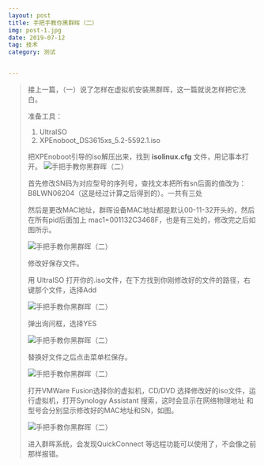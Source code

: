 ```yaml
---
layout: post
title: 手把手教你黑群晖（二）
img: post-1.jpg
date: 2019-07-12
tag: 技术
category: 测试


---
```


> 接上一篇，（一）说了怎样在虚拟机安装黑群晖，这一篇就说怎样把它洗白。
>
> 准备工具：
>
> 1. UltraISO
> 2. XPEnoboot_DS3615xs_5.2-5592.1.iso
>
> 把XPEnoboot引导的iso解压出来，找到 **isolinux.cfg** 文件，用记事本打开。
> ![手把手教你黑群晖（二）](http://p9.pstatp.com/large/11f700066fed2b62e0d7)
>
> 首先修改SN码为对应型号的序列号，查找文本把所有sn后面的值改为：B8LWN06204（这是经过计算之后得到的）。一共有三处
>
> 
> 然后是更改MAC地址，群晖设备MAC地址都是默认00-11-32开头的，然后在所有pid后面加上 
> mac1=001132C3468F，也是有三处的，修改完之后如图所示。
>
> ![手把手教你黑群晖（二）](http://p1.pstatp.com/large/11fc00067520f96a0187)
>
> 修改好保存文件。
>
> 用 UltraISO 打开你的.iso文件，在下方找到你刚修改好的文件的路径，右键那个文件，选择Add
>
> ![手把手教你黑群晖（二）](http://p9.pstatp.com/large/1198000452a8230a9f24)
>
> 弹出询问框，选择YES
>
> ![手把手教你黑群晖（二）](http://p1.pstatp.com/large/11fb00067c22b188439e)
>
> 替换好文件之后点击菜单栏保存。
>
> ![手把手教你黑群晖（二）](http://p1.pstatp.com/large/11fc00067709e2baa4c4)
>
> 打开VMWare Fusion选择你的虚拟机，CD/DVD 选择修改好的iso文件，运行虚拟机，打开Synology Assistant 搜索，这时会显示在网络物理地址 和型号会分别显示修改好的MAC地址和SN，如图。
>
> ![手把手教你黑群晖（二）](http://p9.pstatp.com/large/11f8000070f91dad0d36)
>
> 进入群晖系统，会发现QuickConnect 等远程功能可以使用了，不会像之前那样报错。